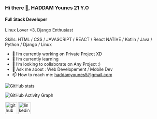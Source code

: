 ### Hi there 👋,  HADDAM Younes 21 Y.O
#### Full Stack Developer

Linux Lover <3, Django Enthusiast

Skills: HTML / CSS / JAVASCRIPT / REACT / React NATIVE / Kotlin / Java / Python / Django / Linux

- 🔭 I’m currently working on Private Project XD 
- 🌱 I’m currently learning  
- 👯 I’m looking to collaborate on Any Project :) 
- 💬 Ask me about : Web Developement / Mobile Dev 
- 📫 How to reach me: haddamyounes5@gmail.com 




![GitHub stats](https://github-readme-stats.vercel.app/api?username=younext19&show_icons=true)  

![GitHub Activity Graph](https://activity-graph.herokuapp.com/graph?username=younext19)  

[<img src='https://cdn.jsdelivr.net/npm/simple-icons@3.0.1/icons/github.svg' alt='github' height='40'>](https://github.com/younext19)  [<img src='https://cdn.jsdelivr.net/npm/simple-icons@3.0.1/icons/linkedin.svg' alt='linkedin' height='40'>](https://www.linkedin.com/in/younes-haddam-754b5019b/)  

